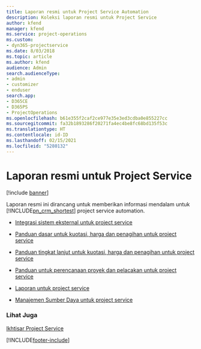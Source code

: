 ```yaml
---
title: Laporan resmi untuk Project Service Automation
description: Koleksi laporan resmi untuk Project Service
author: kfend
manager: kfend
ms.service: project-operations
ms.custom:
- dyn365-projectservice
ms.date: 8/03/2018
ms.topic: article
ms.author: kfend
audience: Admin
search.audienceType:
- admin
- customizer
- enduser
search.app:
- D365CE
- D365PS
- ProjectOperations
ms.openlocfilehash: b61e355f2caf2ce977e35e3ed3cdba0e855227cc
ms.sourcegitcommit: fa32b1893286f20271fa4ec4be8fc68bd135f53c
ms.translationtype: HT
ms.contentlocale: id-ID
ms.lasthandoff: 02/15/2021
ms.locfileid: "5280132"
---
```

# <a name="white-papers-for-project-service"></a>Laporan resmi untuk Project Service

[!include [banner](../includes/psa-now-project-operations.md)]

Laporan resmi ini dirancang untuk memberikan informasi mendalam untuk [!INCLUDE[pn_crm_shortest](../includes/pn-crm-shortest.md)] project service automation.

-   [Integrasi sistem eksternal untuk project service](https://go.microsoft.com/fwlink/?LinkId=825445)

-   [Panduan dasar untuk kuotasi, harga dan penagihan untuk project service](https://go.microsoft.com/fwlink/?LinkId=825241)

-   [Panduan tingkat lanjut untuk kuotasi, harga dan penagihan untuk project service](https://go.microsoft.com/fwlink/?LinkId=825242)

-   [Panduan untuk perencanaan proyek dan pelacakan untuk project service](https://go.microsoft.com/fwlink/?LinkId=825243)

-   [Laporan untuk project service](https://go.microsoft.com/fwlink/?LinkId=825446)

-   [Manajemen Sumber Daya untuk project service](https://go.microsoft.com/fwlink/?LinkId=825244)

### <a name="see-also"></a>Lihat Juga
 [Ikhtisar Project Service](../psa/overview.md)


[!INCLUDE[footer-include](../includes/footer-banner.md)]